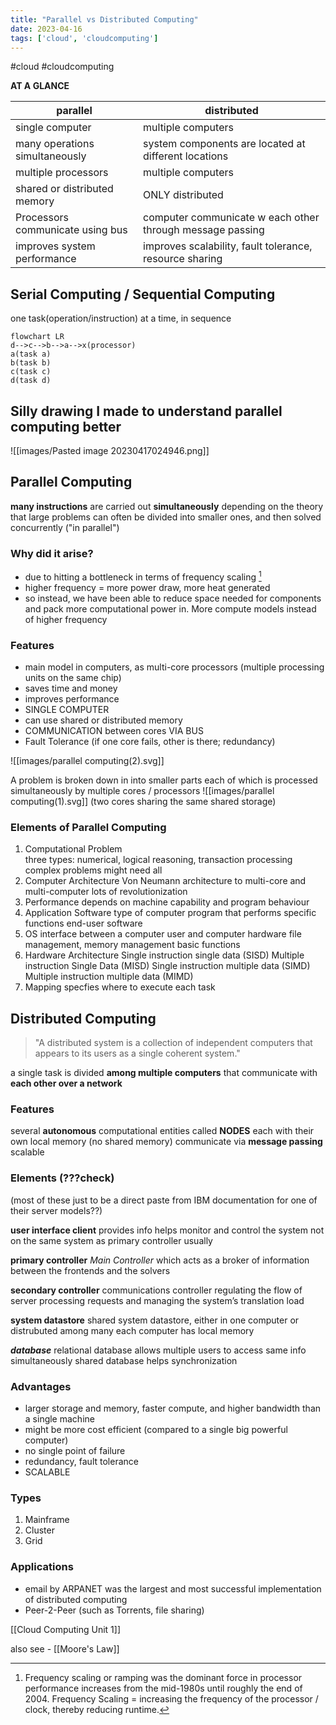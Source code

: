 ```yaml
---
title: "Parallel vs Distributed Computing"
date: 2023-04-16
tags: ['cloud', 'cloudcomputing']
---
```

#cloud #cloudcomputing 

**AT A GLANCE**

| parallel | distributed |
|---|---|
|single computer|multiple computers|
|many operations simultaneously|system components are located at different locations |
|multiple processors|multiple computers|
|shared or distributed memory | ONLY distributed|
|Processors communicate using bus|computer communicate w each other through message passing|
|improves system performance|improves scalability, fault tolerance, resource sharing|

## Serial Computing / Sequential Computing 
one task(operation/instruction) at a time, in sequence 

```mermaid
flowchart LR
d-->c-->b-->a-->x(processor)
a(task a)
b(task b)
c(task c)
d(task d)
```

## Silly drawing I made to understand parallel computing better

![[images/Pasted image 20230417024946.png]]

## Parallel Computing 
**many instructions** are carried out **simultaneously** 
depending on the theory that large problems can often be divided into smaller ones, and then solved concurrently ("in parallel")

### Why did it arise? 
- due to hitting a bottleneck in terms of frequency scaling [^1]
- higher frequency = more power draw, more heat generated 
- so instead, we have been able to reduce space needed for components and  pack more computational power in. More compute models instead of higher frequency 

### Features 
- main model in computers, as multi-core processors (multiple processing units on the same chip)
- saves time and money 
- improves performance 
- SINGLE COMPUTER
-  can use shared or distributed memory 
- COMMUNICATION between cores VIA BUS 
- Fault Tolerance (if one core fails, other is there; redundancy)


[^1]: Frequency scaling or ramping was the dominant force in  processor performance increases from the mid-1980s until roughly the end of 2004. Frequency Scaling = increasing the frequency of the processor / clock, thereby reducing runtime. 

![[images/parallel computing(2).svg]]

A problem is broken down in into smaller parts each of which is processed simultaneously by multiple cores / processors
![[images/parallel computing(1).svg]]
(two cores sharing the same shared storage)

### Elements of Parallel Computing 
1. Computational Problem    
	three types: 
	numerical, logical reasoning, transaction processing 
	complex problems might need all 
2. Computer Architecture 
	   Von Neumann architecture to multi-core and  multi-computer
	   lots of revolutionization
3. Performance 
	depends on machine capability and program behaviour 	
4. Application Software 
	   type of computer program that performs specific functions
	   end-user software
5. OS
	   interface between a computer user and computer hardware
	   file management, memory management
	   basic functions
6. Hardware Architecture 
	   Single instruction single data (SISD)
	   Multiple instruction  Single Data (MISD)
	   Single instruction multiple data (SIMD)
	   Multiple instruction multiple data (MIMD)
7. Mapping
	   specfies where to execute each task

## Distributed Computing 

> "A distributed system is a collection of independent computers that  
	appears to its users as a single coherent system."


a single task is divided **among multiple computers** that communicate with **each other over a network** 

### Features 
several **autonomous** computational entities called **NODES**
each with their own local memory (no shared memory)
communicate via **message passing** 
scalable  

### Elements (???check)
(most of these just to be a direct paste from IBM documentation for one of their server models??)

**user interface client** 
	provides info 
	helps monitor and control the system
	not on the same system as primary controller usually

**primary controller** 
_Main Controller_ 
which acts as a broker of information between the frontends and the solvers

**secondary controller**
	communications controller 
	regulating the flow of server processing requests and managing the system’s translation load
	
**system datastore** 
	shared system datastore, either in one computer or distrubuted among many 
	each computer has local memory 
	
***database*** 
	relational database 
	allows multiple users to access same info simultaneously 
	shared database helps synchronization

### Advantages
- larger storage and memory, faster compute, and higher bandwidth than a single machine
- might be more cost efficient (compared to a single big powerful computer)
- no single point of failure
- redundancy, fault tolerance 
- SCALABLE 

### Types 
1. Mainframe
2. Cluster 
3. Grid 

### Applications 
- email by ARPANET was the largest and most successful implementation of distributed computing 
- Peer-2-Peer (such as Torrents, file sharing)


[[Cloud Computing Unit 1]]

also see - [[Moore's Law]]